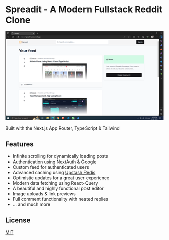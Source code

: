 
# Spreadit - A Modern Fullstack Reddit Clone 

![Spreadit](https://github.com/rohit4242/Spreadit/blob/main/public/Home_page.png?raw=true)


Built with the Next.js App Router, TypeScript & Tailwind


## Features

 - Infinite scrolling for dynamically loading posts
 - Authentication using NextAuth & Google
 - Custom feed for authenticated users
 - Advanced caching using [Upstash Redis](https://upstash.com/?utm_source=Josh2)
 - Optimistic updates for a great user experience
 - Modern data fetching using React-Query
 - A beautiful and highly functional post editor
 - Image uploads & link previews
 - Full comment functionality with nested replies
 - ... and much more


## License

[MIT](https://choosealicense.com/licenses/mit/)
